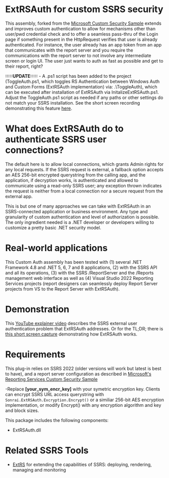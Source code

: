 # ExtRSAuth for custom SSRS security
This assembly, forked from the [Microsoft Custom Security Sample](https://github.com/Microsoft/Reporting-Services/tree/master/CustomSecuritySample) extends and improves custom authentication to allow for mechanisms other than user/pwd credential check and to offer a seamless pass-thru of the Login page if something present in the HttpRequest verifies that user is already authenticated. For instance, the user already has an app token from an app that communicates with the report server and you require the communications with the report server to not involve any intermediate screen or login UI. The user just wants to auth as fast as possible and get to their report, right?

**:::::UPDATE:::::** - A .ps1 script has been added to the project (ToggleAuth.ps1, which toggles RS Authentication between Windows Auth and Custom Forms (ExtRSAuth implementation) via: .\ToggleAuth), which can be executed after installation of ExtRSAuth via InitalizeExtRSAuth.ps1. Adjust the ToggleAuth.ps1 script as needed if any paths or other settings do not match your SSRS installation. See the short screen recording demonstrating this feature [here](https://www.youtube.com/watch?v=5L1wRfP8A-k).

# What does ExtRSAuth do to authenticate SSRS user connections?
The default here is to allow local connections, which grants Admin rights for any local requests. If the SSRS request is external, a fallback option accepts an AES 256-bit encrypted querystring from the calling app, and the application, if decryption works, is authenticated and allowed to communicate using a read-only SSRS user; any exception thrown indicates the request is neither from a local connection nor a secure request from the external app.

This is but one of many approaches we can take with ExtRSAuth in an SSRS-connected application or business environment. Any type and granularity of custom authentication and level of authorization is possible. The only ingredient needed is a .NET developer or developers willing to customize a pretty basic .NET security model.

# Real-world applications
This Custom Auth assembly has been tested with (1) several .NET Framework 4.8 and .NET 5, 6, 7 and 8 applications, (2) with the SSRS API and all its operations, (3) with the SSRS /ReportServer and the /Reports management web interface as well as (4) Visual Studio 2022 Reporting Services projects (report designers can seamlessly deploy Report Server projects from VS to the Report Server with ExtRSAuth).

# Demonstration
This [YouTube explainer video](https://www.youtube.com/watch?v=B49b_y42vNA) describes the SSRS external user authentication problem that ExtRSAuth addresses. Or for the TL;DR; there is [this short screen capture](https://www.youtube.com/watch?v=0NmlrADXvZo) demonstrating how ExtRSAuth works.

# Requirements
This plug-in relies on SSRS 2022 (older versions will work but latest is best to have), and a report server configuration as described in [Microsoft's Reporting Services Custom Security Sample](https://github.com/Microsoft/Reporting-Services/tree/master/CustomSecuritySample)

-Replace **[your_sym_encr_key]** with your symetric encryption key. Clients can encrypt SSRS URL access querystring with `Sonrai.ExtRSAuth.Excryption.Encrypt()` or a similiar 256-bit AES encryption implementation, or modify Encrypt() with any encryption algorithm and key and block sizes.

This package includes the following components:
- ExtRSAuth.dll

# Related SSRS Tools
- [ExtRS](https://github.com/sonrai-LLC/ExtRS) for extending the capabilities of SSRS: deploying, rendering, managing and monitoring
